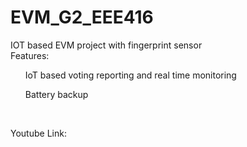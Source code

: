 # EVM_G2_EEE416
IOT based EVM project with fingerprint sensor <br>
Features: <br>
<ul> IoT based voting reporting and real time monitoring </ul> 
<ul> Battery backup </ul> <br>


Youtube Link: 
